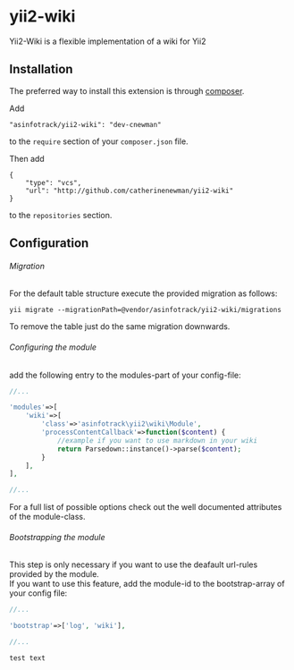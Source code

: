 # yii2-wiki
Yii2-Wiki is a flexible implementation of a wiki for Yii2

## Installation
The preferred way to install this extension is through [composer](http://getcomposer.org/download/).

Add

```
"asinfotrack/yii2-wiki": "dev-cnewman"
```

to the `require` section of your `composer.json` file.

Then add
```
{
    "type": "vcs",
    "url": "http://github.com/catherinenewman/yii2-wiki"
}
```
to the `repositories` section.

## Configuration

###### Migration
For the default table structure execute the provided migration as follows:

	yii migrate --migrationPath=@vendor/asinfotrack/yii2-wiki/migrations

To remove the table just do the same migration downwards.

###### Configuring the module
add the following entry to the modules-part of your config-file:

```php
//...

'modules'=>[
	'wiki'=>[
		'class'=>'asinfotrack\yii2\wiki\Module',
		'processContentCallback'=>function($content) {
			//example if you want to use markdown in your wiki
			return Parsedown::instance()->parse($content);
		}
	],
],

//...
```

For a full list of possible options check out the well documented attributes of the module-class.

###### Bootstrapping the module
This step is only necessary if you want to use the deafault url-rules provided by the module.  
If you want to use this feature, add the module-id to the bootstrap-array of your config file:

```php
//...

'bootstrap'=>['log', 'wiki'],

//...

test text
```
